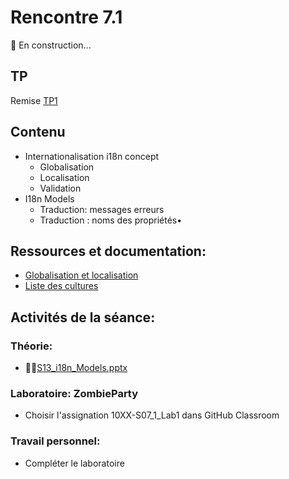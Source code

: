 # Rencontre 7.1

🚧 En construction...

## TP
Remise [TP1](/tp/tp1) 

## Contenu
- Internationalisation i18n concept 
  - Globalisation 
  - Localisation 
  - Validation 
- I18n Models 
  - Traduction: messages erreurs 
  - Traduction : noms des propriétés•	 

## Ressources et documentation: 
- [Globalisation et localisation](https://docs.microsoft.com/en-us/aspnet/core/fundamentals/localization?view=aspnetcore-5.0) 
- [Liste des cultures](https://docwiki.embarcadero.com/RADStudio/Sydney/en/Language_Culture_Names,_Codes,_and_ISO_Values)

## Activités de la séance: 

### Théorie:  
- 🔗‍💥[S13_i18n_Models.pptx](BRISE)

### Laboratoire: ZombieParty 
- Choisir l'assignation 10XX-S07_1_Lab1 dans GitHub Classroom

### Travail personnel:
- Compléter le laboratoire 